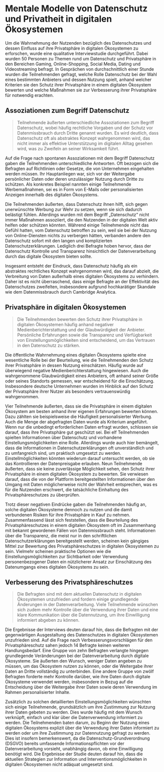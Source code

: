 
# Mentale Modelle von Datenschutz und Privatheit in digitalen Ökosystemen
Um die Wahrnehmung der Nutzenden bezüglich des Datenschutzes und dessen Einfluss auf ihre Privatsphäre in digitalen Ökosystemen zu erforschen, wurde eine qualitative Interviewstudie durchgeführt. Dabei wurden 50 Personen zu Themen rund um Datenschutz und Privatsphäre in den Bereichen Gaming, Online-Shopping, Social Media, Dating und Videostreaming befragt. 
In Gesprächen von durchschnittlich einer Stunde wurden die Teilnehmenden gefragt, welche Rolle Datenschutz bei der Wahl eines bestimmten Anbieters und dessen Nutzung spielt, anhand welcher Kriterien sie den Schutz ihrer Privatsphäre in einem digitalen Ökosystem bewerten und welche Maßnahmen sie zur Verbesserung ihrer Privatsphäre für notwendig erachten.

## Assoziationen zum Begriff Datenschutz 
>Teilnehmende äußerten unterschiedliche Assoziationen zum Begriff Datenschutz, wobei häufig rechtliche Vorgaben und der Schutz vor Datenmissbrauch durch Dritte genannt wurden. Es wird deutlich, dass Datenschutz oft als abstraktes Konzept wahrgenommen wird, das nicht immer als effektive Unterstützung im digitalen Alltag gesehen wird, was zu Zweifeln an seiner Wirksamkeit führt.

Auf die Frage nach spontanen Assoziationen mit dem Begriff Datenschutz gaben die Teilnehmenden unterschiedliche Antworten. Oft bezogen sich die Befragten auf Richtlinien oder Gesetze, die von Unternehmen eingehalten werden müssen. Ihr Hauptanliegen war, sich vor der Weitergabe persönlicher Daten oder deren unzulässiger Nutzung durch Dritte zu schützen. Als konkretes Beispiel nannten einige Teilnehmende Werbemaßnahmen, sei es in Form von E-Mails oder personalisierten Anzeigen innerhalb des digitalen Ökosystems. 

Die Teilnehmenden äußerten, dass Datenschutz ihnen hilft, sich gegen unerwünschte Werbung zur Wehr zu setzen, wenn sie sich dadurch belästigt fühlen. Allerdings wurden mit dem Begriff „Datenschutz“ nicht immer Maßnahmen assoziiert, die den Nutzenden in der digitalen Welt aktiv helfen oder schützen könnten. Während einige Teilnehmende nicht das Gefühl hatten, vom Datenschutz betroffen zu sein, weil sie bei der Nutzung von Online-Diensten nichts zu verbergen hätten, verbanden andere den Datenschutz sofort mit den langen und komplizierten Datenschutzerklärungen. Lediglich drei Befragte hoben hervor, dass der Datenschutz Kontrolle und Transparenz hinsichtlich der Datenverarbeitung durch das digitale Ökosystem bieten sollte. 

Insgesamt entsteht der Eindruck, dass Datenschutz häufig als ein abstraktes rechtliches Konzept wahrgenommen wird, das darauf abzielt, die Verbreitung von Daten außerhalb eines digitalen Ökosystems zu verhindern. Daher ist es nicht überraschend, dass einige Befragte an der Effektivität des Datenschutzes zweifelten, insbesondere aufgrund hochkarätiger Skandale wie dem Datenmissbrauch durch Cambridge Analytica. 

## Privatsphäre in digitalen Ökosystemen 
>Die Teilnehmenden bewerten den Schutz ihrer Privatsphäre in digitalen Ökosystemen häufig anhand negativer Medienberichterstattung und der Glaubwürdigkeit der Anbieter. Persönliche Erfahrungen sowie die Transparenz und Verfügbarkeit von Einstellungsmöglichkeiten sind entscheidend, um das Vertrauen in den Datenschutz zu stärken.

Die öffentliche Wahrnehmung eines digitalen Ökosystems spielte eine wesentliche Rolle bei der Beurteilung, wie die Teilnehmenden den Schutz ihrer Privatsphäre in dessen Nutzung einschätzen. Häufig wurde auf überwiegend negative Medienberichterstattung hingewiesen. Auch die wahrgenommene Glaubwürdigkeit eines Anbieters, oft anhand seiner Größe oder seines Standorts gemessen, war entscheidend für die Einschätzung. Insbesondere deutsche Unternehmen wurden im Hinblick auf den Schutz der Privatsphäre ihrer Nutzer als besonders vertrauenswürdig wahrgenommen. 

Vier Teilnehmende äußerten, dass sie die Privatsphäre in einem digitalen Ökosystem am besten anhand ihrer eigenen Erfahrungen bewerten können. Dazu zählten sie beispielsweise die Häufigkeit personalisierter Werbung. Auch die Menge der abgefragten Daten wurde als Kriterium angeführt. Wenn nur die unbedingt erforderlichen Daten erfragt wurden, schlossen sie darauf, dass ihre Privatsphäre gut geschützt sei. Bei elf Teilnehmenden spielten Informationen über Datenschutz und vorhandene Einstellungsmöglichkeiten eine Rolle. Allerdings wurde auch hier bemängelt, dass die Informationen in Datenschutzerklärungen oft unverständlich und zu umfangreich sind, um praktisch umgesetzt zu werden. Einstellmöglichkeiten könnten wiederum darauf untersucht werden, ob sie das Kontrollieren der Datenpreisgabe erlauben. Neun Teilnehmende äußerten, dass sie keine zuverlässige Möglichkeit sehen, den Schutz ihrer Privatsphäre in einem digitalen Ökosystem zu bewerten. Sie verwiesen darauf, dass die von der Plattform bereitgestellten Informationen über den Umgang mit Daten möglicherweise nicht der Wahrheit entsprechen, was es für die Nutzenden erschwert, die tatsächliche Einhaltung des Privatsphäreschutzes zu überprüfen. 

Trotz dieser negativen Eindrücke gaben die Teilnehmenden häufig an, solche digitalen Ökosysteme dennoch zu nutzen und die damit verbundenen Risiken für ihre Privatsphäre in Kauf zu nehmen. Zusammenfassend lässt sich feststellen, dass die Beurteilung des Privatsphäreschutzes in einem digitalen Ökosystem oft im Zusammenhang mit bekannt gewordenen Fällen von Datenmissbrauch steht. Informationen über die Transparenz, die meist nur in den schriftlichen Datenschutzerklärungen bereitgestellt werden, scheinen kein gängiges Mittel zur Bewertung des Privatsphäreschutzes in digitalen Ökosystemen zu sein. Vielmehr scheinen praktische Optionen wie die Einstellungsmöglichkeiten zur Sichtbarkeit oder Verwendung personenbezogener Daten ein nützlicherer Ansatz zur Einschätzung des Datenumgangs eines digitalen Ökosystems zu sein.

## Verbesserung des Privatsphäreschutzes
>Die Befragten sind mit dem aktuellen Datenschutz in digitalen Ökosystemen unzufrieden und fordern einige grundlegende Änderungen in der Datenverarbeitung. Viele Teilnehmende wünschen sich zudem mehr Kontrolle über die Verwendung ihrer Daten und eine klare Kommunikation über die Datennutzung, um ihre Einwilligung informiert abgeben zu können.

Die Ergebnisse der Interviews deuten darauf hin, dass die Befragten mit der gegenwärtigen Ausgestaltung des Datenschutzes in digitalen Ökosystemen unzufrieden sind. Auf die Frage nach Verbesserungsvorschlägen für den Privatsphäreschutz sahen jedoch 14 Befragte keinen weiteren Handlungsbedarf. Eine Gruppe von zehn Befragten verlangte hingegen grundlegende Veränderungen bei der Datenverarbeitung durch digitale Ökosysteme. Sie äußerten den Wunsch, weniger Daten angeben zu müssen, um das Ökosystem nutzen zu können, oder die Weitergabe ihrer Daten an Dritte vollständig zu unterbinden. Eine andere Gruppe von zwölf Befragten forderte mehr Kontrolle darüber, wie ihre Daten durch digitale Ökosysteme verwendet werden, insbesondere in Bezug auf die Entscheidung über die Weitergabe ihrer Daten sowie deren Verwendung im Rahmen personalisierter Inhalte. 

Zusätzlich zu solchen detaillierten Einstellungsmöglichkeiten wünschten sich einige Teilnehmende, grundsätzlich um ihre Zustimmung zur Nutzung ihrer Daten gebeten zu werden. Dies wurde häufig mit dem Wunsch verknüpft, einfach und klar über die Datenverwendung informiert zu werden. Die Teilnehmenden baten darum, zu Beginn der Nutzung eines digitalen Ökosystems explizit über die Verwendung ihrer Daten informiert zu werden oder um ihre Zustimmung zur Datennutzung gefragt zu werden. Dies ist insofern bemerkenswert, da die Datenschutz-Grundverordnung (DSGVO) bereits umfassende Informationspflichten vor der Datenverarbeitung vorsieht, unabhängig davon, ob eine Einwilligung benötigt wird. Die Ergebnisse der Studie deuten darauf hin, dass die aktuellen Strategien zur Information und Interventionsmöglichkeiten in digitalen Ökosystemen nicht adäquat umgesetzt sind.
